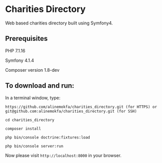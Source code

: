 # Charities Directory
Web based charities directory built using Symfony4.

## Prerequisites

PHP 7.1.16

Symfony 4.1.4

Composer version 1.8-dev

## To download and run:
In a terminal window, type:

    https://github.com/alinemokfa/charities_directory.git (for HTTPS) or git@github.com:alinemokfa/charities_directory.git (for SSH)

    cd charities_directory

    composer install

    php bin/console doctrine:fixtures:load

    php bin/console server:run

Now please visit `http://localhost:8000` in your browser.
